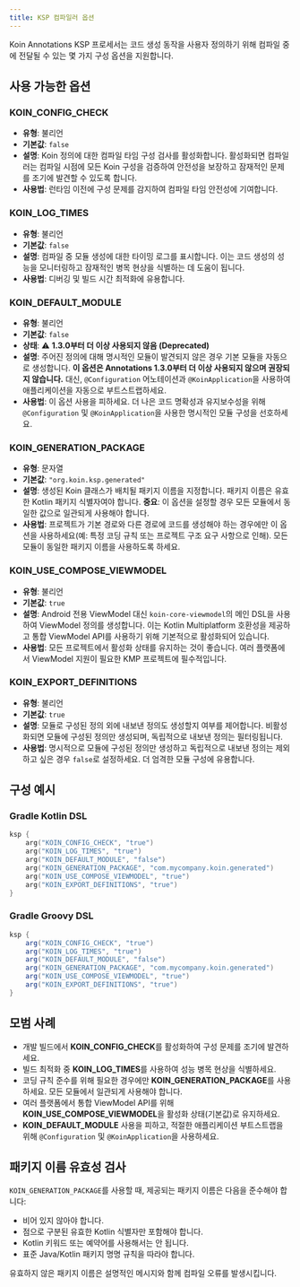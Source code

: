 ```yaml
---
title: KSP 컴파일러 옵션
---
```


Koin Annotations KSP 프로세서는 코드 생성 동작을 사용자 정의하기 위해 컴파일 중에 전달될 수 있는 몇 가지 구성 옵션을 지원합니다.

## 사용 가능한 옵션

### KOIN_CONFIG_CHECK
- **유형**: 불리언
- **기본값**: `false`
- **설명**: Koin 정의에 대한 컴파일 타임 구성 검사를 활성화합니다. 활성화되면 컴파일러는 컴파일 시점에 모든 Koin 구성을 검증하여 안전성을 보장하고 잠재적인 문제를 조기에 발견할 수 있도록 합니다.
- **사용법**: 런타임 이전에 구성 문제를 감지하여 컴파일 타임 안전성에 기여합니다.

### KOIN_LOG_TIMES
- **유형**: 불리언
- **기본값**: `false`
- **설명**: 컴파일 중 모듈 생성에 대한 타이밍 로그를 표시합니다. 이는 코드 생성의 성능을 모니터링하고 잠재적인 병목 현상을 식별하는 데 도움이 됩니다.
- **사용법**: 디버깅 및 빌드 시간 최적화에 유용합니다.

### KOIN_DEFAULT_MODULE
- **유형**: 불리언
- **기본값**: `false`
- **상태**: ⚠️ **1.3.0부터 더 이상 사용되지 않음 (Deprecated)**
- **설명**: 주어진 정의에 대해 명시적인 모듈이 발견되지 않은 경우 기본 모듈을 자동으로 생성합니다. **이 옵션은 Annotations 1.3.0부터 더 이상 사용되지 않으며 권장되지 않습니다.** 대신, `@Configuration` 어노테이션과 `@KoinApplication`을 사용하여 애플리케이션을 자동으로 부트스트랩하세요.
- **사용법**: 이 옵션 사용을 피하세요. 더 나은 코드 명확성과 유지보수성을 위해 `@Configuration` 및 `@KoinApplication`을 사용한 명시적인 모듈 구성을 선호하세요.

### KOIN_GENERATION_PACKAGE
- **유형**: 문자열
- **기본값**: `"org.koin.ksp.generated"`
- **설명**: 생성된 Koin 클래스가 배치될 패키지 이름을 지정합니다. 패키지 이름은 유효한 Kotlin 패키지 식별자여야 합니다. **중요**: 이 옵션을 설정할 경우 모든 모듈에서 동일한 값으로 일관되게 사용해야 합니다.
- **사용법**: 프로젝트가 기본 경로와 다른 경로에 코드를 생성해야 하는 경우에만 이 옵션을 사용하세요(예: 특정 코딩 규칙 또는 프로젝트 구조 요구 사항으로 인해). 모든 모듈이 동일한 패키지 이름을 사용하도록 하세요.

### KOIN_USE_COMPOSE_VIEWMODEL
- **유형**: 불리언
- **기본값**: `true`
- **설명**: Android 전용 ViewModel 대신 `koin-core-viewmodel`의 메인 DSL을 사용하여 ViewModel 정의를 생성합니다. 이는 Kotlin Multiplatform 호환성을 제공하고 통합 ViewModel API를 사용하기 위해 기본적으로 활성화되어 있습니다.
- **사용법**: 모든 프로젝트에서 활성화 상태를 유지하는 것이 좋습니다. 여러 플랫폼에서 ViewModel 지원이 필요한 KMP 프로젝트에 필수적입니다.

### KOIN_EXPORT_DEFINITIONS
- **유형**: 불리언
- **기본값**: `true`
- **설명**: 모듈로 구성된 정의 외에 내보낸 정의도 생성할지 여부를 제어합니다. 비활성화되면 모듈에 구성된 정의만 생성되며, 독립적으로 내보낸 정의는 필터링됩니다.
- **사용법**: 명시적으로 모듈에 구성된 정의만 생성하고 독립적으로 내보낸 정의는 제외하고 싶은 경우 `false`로 설정하세요. 더 엄격한 모듈 구성에 유용합니다.

## 구성 예시

### Gradle Kotlin DSL

```kotlin
ksp {
    arg("KOIN_CONFIG_CHECK", "true")
    arg("KOIN_LOG_TIMES", "true")
    arg("KOIN_DEFAULT_MODULE", "false")
    arg("KOIN_GENERATION_PACKAGE", "com.mycompany.koin.generated")
    arg("KOIN_USE_COMPOSE_VIEWMODEL", "true")
    arg("KOIN_EXPORT_DEFINITIONS", "true")
}
```

### Gradle Groovy DSL

```groovy
ksp {
    arg("KOIN_CONFIG_CHECK", "true")
    arg("KOIN_LOG_TIMES", "true")
    arg("KOIN_DEFAULT_MODULE", "false")
    arg("KOIN_GENERATION_PACKAGE", "com.mycompany.koin.generated")
    arg("KOIN_USE_COMPOSE_VIEWMODEL", "true")
    arg("KOIN_EXPORT_DEFINITIONS", "true")
}
```

## 모범 사례

- 개발 빌드에서 **KOIN_CONFIG_CHECK**를 활성화하여 구성 문제를 조기에 발견하세요.
- 빌드 최적화 중 **KOIN_LOG_TIMES**를 사용하여 성능 병목 현상을 식별하세요.
- 코딩 규칙 준수를 위해 필요한 경우에만 **KOIN_GENERATION_PACKAGE**를 사용하세요. 모든 모듈에서 일관되게 사용해야 합니다.
- 여러 플랫폼에서 통합 ViewModel API를 위해 **KOIN_USE_COMPOSE_VIEWMODEL**을 활성화 상태(기본값)로 유지하세요.
- **KOIN_DEFAULT_MODULE** 사용을 피하고, 적절한 애플리케이션 부트스트랩을 위해 `@Configuration` 및 `@KoinApplication`을 사용하세요.

## 패키지 이름 유효성 검사

`KOIN_GENERATION_PACKAGE`를 사용할 때, 제공되는 패키지 이름은 다음을 준수해야 합니다:
- 비어 있지 않아야 합니다.
- 점으로 구분된 유효한 Kotlin 식별자만 포함해야 합니다.
- Kotlin 키워드 또는 예약어를 사용해서는 안 됩니다.
- 표준 Java/Kotlin 패키지 명명 규칙을 따라야 합니다.

유효하지 않은 패키지 이름은 설명적인 메시지와 함께 컴파일 오류를 발생시킵니다.